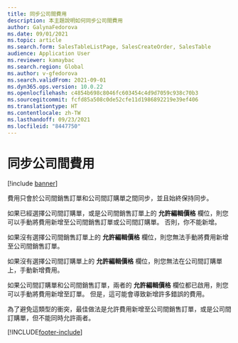 ```yaml
---
title: 同步公司間費用
description: 本主題說明如何同步公司間費用
author: GalynaFedorova
ms.date: 09/01/2021
ms.topic: article
ms.search.form: SalesTableListPage, SalesCreateOrder, SalesTable
audience: Application User
ms.reviewer: kamaybac
ms.search.region: Global
ms.author: v-gfedorova
ms.search.validFrom: 2021-09-01
ms.dyn365.ops.version: 10.0.22
ms.openlocfilehash: c4854b698c8046fc603454c4d9d7059c938c70b3
ms.sourcegitcommit: fcfd85a508c0de52cfe11d1986892219e39ef406
ms.translationtype: HT
ms.contentlocale: zh-TW
ms.lasthandoff: 09/23/2021
ms.locfileid: "8447750"
---
```

# <a name="synchronize-intercompany-charges"></a>同步公司間費用

[!include [banner](../../includes/banner.md)]

費用只會於公司間銷售訂單和公司間訂購單之間同步，並且始終保持同步。

如果已經選擇公司間訂購單，或是公司間銷售訂單上的 **允許編輯價格** 欄位，則您可以手動將費用新增至公司間銷售訂單或公司間訂購單。 否則，你不能新增。

如果沒有選擇公司間銷售訂單上的 **允許編輯價格** 欄位，則您無法手動將費用新增至公司間銷售訂單。

如果沒有選擇公司間訂購單上的 **允許編輯價格** 欄位，則您無法在公司間訂購單上，手動新增費用。

如果公司間訂購單和公司間銷售訂單，兩者的 **允許編輯價格** 欄位都已啟用，則您可以手動將費用新增至訂單。 但是，這可能會導致新增許多錯誤的費用。

為了避免這類型的衝突，最佳做法是允許費用新增至公司間銷售訂單，或是公司間訂購單，但不能同時允許兩者。

[!INCLUDE[footer-include](../../includes/footer-banner.md)]
